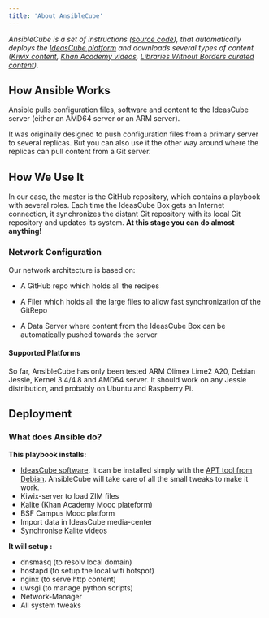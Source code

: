 ```yaml
---
title: 'About AnsibleCube'
---
```


_AnsibleCube is a set of instructions ([source code](https://github.com/ideascube/ansiblecube/tree/oneUpdateFile)), that automatically deploys the [IdeasCube platform](http://github.com/ideascube/ideascube/) and downloads several types of content \([Kiwix content](http://www.kiwix.org/), [Khan Academy videos](https://fr.khanacademy.org/), [Libraries Without Borders curated content](http://catalog.ideascube.org/omeka.yml.html)\)._

## How Ansible Works

Ansible pulls configuration files, software and content to the IdeasCube server (either an AMD64 server or an ARM server).

It was originally designed to push configuration files from a primary server to several replicas. But you can also use it the other way around where the replicas can pull content from a Git server.

## How We Use It

In our case, the master is the GitHub repository, which contains a playbook with several roles. Each time the IdeasCube Box gets an Internet connection, it synchronizes the distant Git repository with its local Git repository and updates its system.  **At this stage you can do almost anything!**

### Network Configuration

Our network architecture is based on:

* A GitHub repo which holds all the recipes

* A Filer which holds all the large files to allow fast synchronization of the GitRepo

* A Data Server where content from the IdeasCube Box can be automatically pushed towards the server

#### Supported Platforms

So far, AnsibleCube has only been tested ARM Olimex Lime2 A20, Debian Jessie, Kernel 3.4/4.8 and AMD64 server. It should work on any Jessie distribution, and probably on Ubuntu and Raspberry Pi.

## Deployment

### What does Ansible do?

**This playbook installs:**
* [IdeasCube software](http://github.com/ideascube/ideascube/). It can be installed simply with the [APT tool from Debian](http://repos.ideascube.org/debian/jessie). AnsibleCube will take care of all the small tweaks to make it work.
* Kiwix-server to load ZIM files
* Kalite \(Khan Academy Mooc plateform\)
* BSF Campus Mooc platform
* Import data in IdeasCube media-center
* Synchronise Kalite videos

**It will setup :**
* dnsmasq \(to resolv local domain\)
* hostapd \(to setup the local wifi hotspot\)
* nginx \(to serve http content\)
* uwsgi \(to manage python scripts\)
* Network-Manager
* All system tweaks